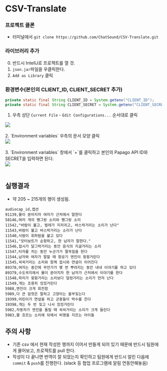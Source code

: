 # CSV-Translate

### 프로젝트 클론

- 터미널에서 `git clone https://github.com/ChatSound/CSV-Translate.git`

### 라이브러리 추가

0. 반드시 IntellJ로 프로젝트를 열 것.
1. `json.jar`파일을 우클릭한다.
2. `Add as Library` 클릭

###  환경변수(본인의 CLIENT_ID, CLIENT_SECRET 추가)

```java
private static final String CLIENT_ID = System.getenv("CLIENT_ID");
private static final String CLIENT_SECRET = System.getenv("CLIENT_SECRET");
```



1. 우측 상단 `Current File` - `Edit Configurations...` 순서대로 클릭
<div>
<img src="https://user-images.githubusercontent.com/97272787/229340487-4a5ec9ee-21fc-468f-8220-814e61430fa7.png">
</div>
<br/>
2. `Environment variables` 우측의 문서 모양 클릭
<div>
<img src="https://user-images.githubusercontent.com/97272787/229341163-1f42403c-94ee-4f13-90ed-5caad914bb34.png">
</div>
<br/>
3. `Environment variables` 창에서 `+`를 클릭하고 본인의 Papago API ID와 SECRET을 입력하면 된다.
<div>
<img src="https://user-images.githubusercontent.com/97272787/229341158-96aff76a-c1f1-47c6-a3b5-03a13989d707.png">
</div>
<br/>


## 실행결과

- 약 205 ~ 215개의 행이 생성됨.

```csv
audiocap_id,캡션
91139,물이 쏟아지자 여자가 근처에서 말한다
58146,여러 개의 쨍그랑 소리와 쨍그랑 소리
11542,"바람이 불고, 벌레가 지저귀고, 바스락거리는 소리가 난다"
11543,바람이 불고 바스락거리는 소리가 난다
11540,사람이 휘파람을 불고 있다
11541,"모터보트가 순항하고, 한 남자가 말한다."
11546,접시가 달그락거리는 동안 음식의 지글거리는 소리
11547,타자를 치는 동안 누군가가 딸꾹질을 한다
11544,남자와 여자가 말할 때 항공기 엔진이 윙윙거린다
11545,쉭쉭거리는 소리와 함께 접시와 연설이 이어진다
89378,여자는 중간에 무언가가 몇 번 뿌려지는 동안 내내 이야기를 하고 있다
89379,수도꼭지에서 물이 쏟아지자 한 남자가 근처에서 이야기를 한다
11548,파리가 윙윙거리는 소리보다 덜컹거리는 소리가 먼저 난다
11549,개는 조용히 낑낑거린다
5988,엔진이 크게 회전함
5989,다 큰 암컷은 말하고 고양이는 울부짖는다
19399,어린이가 연설을 하고 군중들이 박수를 친다
19398,개는 두 번 짖고 나서 낑낑거린다
5982,자동차가 엔진을 돌릴 때 쉭쉭거리는 소리가 크게 들린다
5983,물 흐르는 소리에 뒤에서 비명을 지르는 아이들
```

## 주의 사항

- 기존 csv 에서 현재 작성한 행까지 이어서 만들게 되어 있기 때문에 반드시 팀원에게 물어보고, 프로젝트를 pull 한다.
- 작성이 다 끝나면 번역이 잘 되었는지 확인하고 팀원에게 반드시 알린 다음에 `commit` & `push`를 진행한다. (slack 등 협업 프로그램에 알림 연동안해놓음)